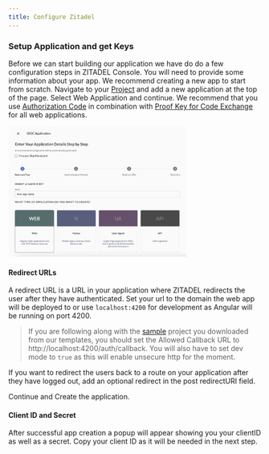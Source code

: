 ```yaml
---
title: Configure Zitadel
---
```


### Setup Application and get Keys

Before we can start building our application we have do do a few configuration steps in ZITADEL Console.
You will need to provide some information about your app. We recommend creating a new app to start from scratch. Navigate to your [Project](https://console.zitadel.ch/projects) and add a new application at the top of the page.
Select Web Application and continue.
We recommend that you use [Authorization Code](architecture#Authorization_Code) in combination with [Proof Key for Code Exchange](architecture#Proof_Key_for_Code_Exchange) for all web applications.

<img src="img/angular/app-create-light.png" height="260px" alt="create app in console"/>

#### Redirect URLs

A redirect URL is a URL in your application where ZITADEL redirects the user after they have authenticated. Set your url to the domain the web app will be deployed to or use `localhost:4200` for development as Angular will be running on port 4200.

> If you are following along with the [sample](https://github.com/caos/zitadel-angular-template) project you downloaded from our templates, you should set the Allowed Callback URL to http://localhost:4200/auth/callback. You will also have to set dev mode to `true` as this will enable unsecure http for the moment.

If you want to redirect the users back to a route on your application after they have logged out, add an optional redirect in the post redirectURI field.

Continue and Create the application.

#### Client ID and Secret

After successful app creation a popup will appear showing you your clientID as well as a secret.
Copy your client ID as it will be needed in the next step.
